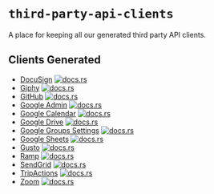 # `third-party-api-clients`

A place for keeping all our generated third party API clients.

## Clients Generated
- [DocuSign](docusign/) [![docs.rs](https://docs.rs/docusign/badge.svg)](https://docs.rs/docusign)
- [Giphy](giphy/) [![docs.rs](https://docs.rs/giphy-api/badge.svg)](https://docs.rs/giphy-api)
- [GitHub](github/) [![docs.rs](https://docs.rs/octorust/badge.svg)](https://docs.rs/octorust)
- [Google Admin](google/admin/) [![docs.rs](https://docs.rs/gsuite-api/badge.svg)](https://docs.rs/gsuite-api)
- [Google Calendar](google/calendar/) [![docs.rs](https://docs.rs/google-calendar/badge.svg)](https://docs.rs/google-calendar)
- [Google Drive](google/drive/) [![docs.rs](https://docs.rs/google-drive/badge.svg)](https://docs.rs/google-drive)
- [Google Groups Settings](google/groups-settings/) [![docs.rs](https://docs.rs/google-groups-settings/badge.svg)](https://docs.rs/google-groups-settings)
- [Google Sheets](google/sheets/) [![docs.rs](https://docs.rs/sheets/badge.svg)](https://docs.rs/sheets)
- [Gusto](gusto/) [![docs.rs](https://docs.rs/gusto-api/badge.svg)](https://docs.rs/gusto-api)
- [Ramp](ramp/) [![docs.rs](https://docs.rs/ramp-api/badge.svg)](https://docs.rs/ramp-api)
- [SendGrid](sendgrid/) [![docs.rs](https://docs.rs/sendgrid-api/badge.svg)](https://docs.rs/sendgrid-api)
- [TripActions](tripactions/) [![docs.rs](https://docs.rs/tripactions/badge.svg)](https://docs.rs/tripactions)
- [Zoom](zoom/) [![docs.rs](https://docs.rs/zoom-api/badge.svg)](https://docs.rs/zoom-api)
